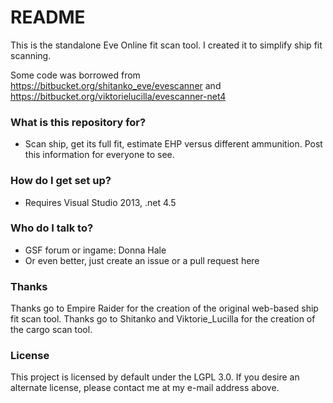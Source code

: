 # README #

This is the standalone Eve Online fit scan tool.
I created it to simplify ship fit scanning.

Some code was borrowed from
https://bitbucket.org/shitanko_eve/evescanner
and
https://bitbucket.org/viktorielucilla/evescanner-net4

### What is this repository for? ###

* Scan ship, get its full fit, estimate EHP versus different ammunition. Post this information for everyone to see.

### How do I get set up? ###

* Requires Visual Studio 2013, .net 4.5

### Who do I talk to? ###

* GSF forum or ingame: Donna Hale
* Or even better, just create an issue or a pull request here

### Thanks ###
Thanks go to Empire Raider for the creation of the original web-based ship fit scan tool.
Thanks go to Shitanko and Viktorie\_Lucilla for the creation of the cargo scan tool.

### License ###
This project is licensed by default under the LGPL 3.0. If you desire an alternate license, please contact me at my e-mail address above.